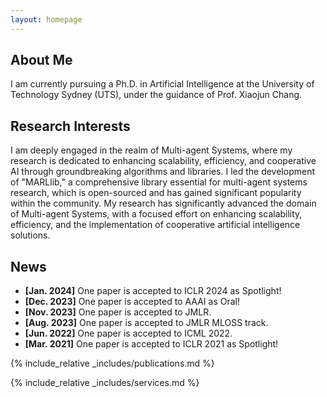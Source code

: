 ```yaml
---
layout: homepage
---
```


## About Me

I am currently pursuing a Ph.D. in Artificial Intelligence at the University of Technology Sydney (UTS), 
under the guidance of Prof. Xiaojun Chang.

## Research Interests

I am deeply engaged in the realm of Multi-agent Systems, where my research is dedicated to enhancing scalability, efficiency, and cooperative AI through groundbreaking algorithms and libraries. I led the development of "MARLlib," a comprehensive library essential for multi-agent systems research, which is open-sourced and has gained significant popularity within the community. My research has significantly advanced the domain of Multi-agent Systems, with a focused effort on enhancing scalability, efficiency, and the implementation of cooperative artificial intelligence solutions.

## News

- **[Jan. 2024]** One paper is accepted to ICLR 2024 as Spotlight!
- **[Dec. 2023]** One paper is accepted to AAAI as Oral!
- **[Nov. 2023]** One paper is accepted to JMLR.
- **[Aug. 2023]** One paper is accepted to JMLR MLOSS track.
- **[Jun. 2022]** One paper is accepted to ICML 2022.
- **[Mar. 2021]** One paper is accepted to ICLR 2021 as Spotlight!

{% include_relative _includes/publications.md %}

{% include_relative _includes/services.md %}
